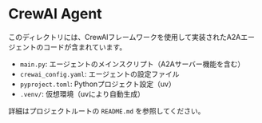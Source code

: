 # CrewAI Agent

このディレクトリには、CrewAIフレームワークを使用して実装されたA2Aエージェントのコードが含まれています。

- `main.py`: エージェントのメインスクリプト（A2Aサーバー機能を含む）
- `crewai_config.yaml`: エージェントの設定ファイル
- `pyproject.toml`: Pythonプロジェクト設定（uv）
- `.venv/`: 仮想環境（uvにより自動生成）

詳細はプロジェクトルートの `README.md` を参照してください。